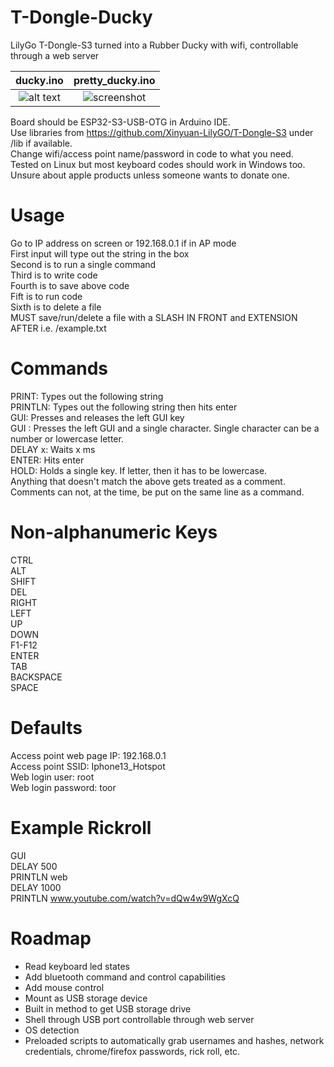 # T-Dongle-Ducky
LilyGo T-Dongle-S3 turned into a Rubber Ducky with wifi, controllable through a web server

ducky.ino             |  pretty_ducky.ino
:-------------------------:|:---------------:
![alt text](https://i.imgur.com/A33v6q3.png)  | ![screenshot](https://i.imgur.com/9GkC9Se_d.webp?maxwidth=450&fidelity=grand)


Board should be ESP32-S3-USB-OTG in Arduino IDE.  
Use libraries from https://github.com/Xinyuan-LilyGO/T-Dongle-S3 under /lib if available.  
Change wifi/access point name/password in code to what you need.  
Tested on Linux but most keyboard codes should work in Windows too. Unsure about apple products unless someone wants to donate one.  

# Usage

Go to IP address on screen or 192.168.0.1 if in AP mode  
First input will type out the string in the box  
Second is to run a single command  
Third is to write code  
Fourth is to save above code  
Fift is to run code  
Sixth is to delete a file  
MUST save/run/delete a file with a SLASH IN FRONT and EXTENSION AFTER i.e. /example.txt  

# Commands 
PRINT: Types out the following string  
PRINTLN: Types out the following string then hits enter  
GUI: Presses and releases the left GUI key  
GUI : Presses the left GUI and a single character. Single character can be a number or lowercase letter.  
DELAY x: Waits x ms  
ENTER: Hits enter  
HOLD: Holds a single key. If letter, then it has to be lowercase.  
Anything that doesn't match the above gets treated as a comment. Comments can not, at the time, be put on the same line as a command.  

# Non-alphanumeric Keys
CTRL  
ALT  
SHIFT  
DEL  
RIGHT  
LEFT  
UP  
DOWN  
F1-F12  
ENTER  
TAB  
BACKSPACE  
SPACE  

# Defaults
Access point web page IP: 192.168.0.1  
Access point SSID: Iphone13_Hotspot  
Web login user: root  
Web login password: toor  

# Example Rickroll
GUI  
DELAY 500  
PRINTLN web  
DELAY 1000  
PRINTLN www.youtube.com/watch?v=dQw4w9WgXcQ  

# Roadmap  
- Read keyboard led states  
- Add bluetooth command and control capabilities
- Add mouse control  
- Mount as USB storage device  
- Built in method to get USB storage drive
- Shell through USB port controllable through web server  
- OS detection  
- Preloaded scripts to automatically grab usernames and hashes, network credentials, chrome/firefox passwords, rick roll, etc. 
